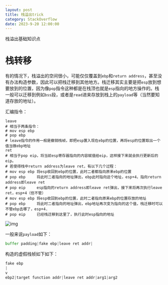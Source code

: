 ```yaml
---
layout: post
title: 栈溢出trick
category: StackOverflow
date: 2023-9-20 12:00:00
---
```

栈溢出基础知识点
<!-- more -->
# 栈转移

有的情况下，栈溢出的空间很小，可能仅仅覆盖到`ebp`和`return address`，甚至没有办法构造参数，因此可以把栈迁移到其他地方。栈迁移其实主要是把`esp`放到想要放到的位置，因为像`pop`指令这种都是在栈顶也就是`esp`指向的地方操作的。栈一般可以迁移到例如`bss`段，或者是`read`进来存放到栈上的`payload`等（当然要知道存放的地址）。

汇编指令：

```assembly
leave
# 相当于两条指令：
# mov esp ebp
# pop ebp
# leave指令的作用一般是撤销栈帧，即把esp置入现在ebp的位置，再将esp的位置取出一个值当做ebp地址
ret
# 相当于pop eip，将当前esp寄存器指向的内容赋值给eip，这样接下来就会执行更新后的eip。
# 若使得栈中return address为leave ret，有以下几个过程：
# mov esp ebp 将esp收回到ebp的位置，此时二者都指向原来ebp的位置
# pop ebp     将此时二者指向的地址弹出，ebp此时指向这个地址，esp+4，指向return address即leave ret
# pop eip     esp指向的return address即leave ret弹出，接下来将再次执行leave ret，esp+4（但不管）
# mov esp ebp 将esp收回到ebp的位置，此时二者指向原来ebp的位置存放的地址
# pop ebp     将此时二者指向的地址弹出，ebp地址再次变为指向的这个值，栈迁移时可以不管ebp去哪了，esp+4.
# pop eip     已经栈迁移到这里了，执行此时esp指向的地址
```



![img](https://ltfallpics.oss-cn-hangzhou.aliyuncs.com/images/202311211725580.png)

一般来说`payload`如下：

```python
buffer padding|fake ebp|leave ret addr|
```

构造的虚假栈帧如下如下：

```python
fake ebp
|
v
ebp2|target function addr|leave ret addr|arg1|arg2
```

